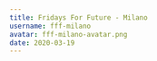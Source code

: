 ```yaml
---
title: Fridays For Future - Milano
username: fff-milano
avatar: fff-milano-avatar.png
date: 2020-03-19
---
```

